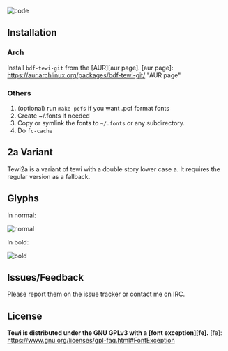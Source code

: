 ![code](https://puu.sh/av37i/5d152d7676.png)

Installation
------------
### Arch
Install `bdf-tewi-git` from the [AUR][aur page].
[aur page]: https://aur.archlinux.org/packages/bdf-tewi-git/ "AUR page"
### Others
1. (optional) run `make pcfs` if you want .pcf format fonts
2. Create ~/.fonts if needed
3. Copy or symlink the fonts to `~/.fonts` or any subdirectory.
4. Do `fc-cache`

2a Variant
----------
Tewi2a is a variant of tewi with a double story lower case a. It requires
the regular version as a fallback.

Glyphs
------
In normal:

![normal](https://puu.sh/ava60/be54d3652c.png)

In bold:

![bold](https://puu.sh/av39J/5ff7643c44.png)

Issues/Feedback
---------------
Please report them on the issue tracker or contact me on IRC.

License
-------
**Tewi is distributed under the GNU GPLv3 with a [font exception][fe].**
[fe]: https://www.gnu.org/licenses/gpl-faq.html#FontException
